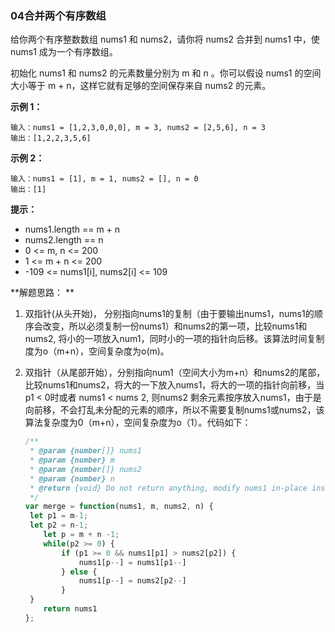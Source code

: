 ### 04合并两个有序数组

给你两个有序整数数组 nums1 和 nums2，请你将 nums2 合并到 nums1 中，使 nums1 成为一个有序数组。

初始化 nums1 和 nums2 的元素数量分别为 m 和 n 。你可以假设 nums1 的空间大小等于 m + n，这样它就有足够的空间保存来自 nums2 的元素。

**示例 1：**

```
输入：nums1 = [1,2,3,0,0,0], m = 3, nums2 = [2,5,6], n = 3
输出：[1,2,2,3,5,6]
```

**示例 2：**

```
输入：nums1 = [1], m = 1, nums2 = [], n = 0
输出：[1]
```

**提示：**

- nums1.length == m + n
- nums2.length == n
- 0 <= m, n <= 200
- 1 <= m + n <= 200
- -109 <= nums1[i], nums2[i] <= 109

**解题思路： **

1. 双指针(从头开始)， 分别指向nums1的复制（由于要输出nums1，nums1的顺序会改变，所以必须复制一份nums1）和nums2的第一项，比较nums1和nums2,  将小的一项放入num1，同时小的一项的指针向后移。该算法时间复制度为o（m+n），空间复杂度为o(m)。

2. 双指针（从尾部开始），分别指向num1（空间大小为m+n）和nums2的尾部，比较nums1和nums2，将大的一下放入nums1，将大的一项的指针向前移，当p1 < 0时或者 nums1 < nums 2, 则nums2 剩余元素按序放入nums1，由于是向前移，不会打乱未分配的元素的顺序，所以不需要复制nums1或nums2，该算法复杂度为0（m+n），空间复杂度为o（1）。代码如下：

   ```javascript
   /**
    * @param {number[]} nums1
    * @param {number} m
    * @param {number[]} nums2
    * @param {number} n
    * @return {void} Do not return anything, modify nums1 in-place instead.
    */
   var merge = function(nums1, m, nums2, n) {
   	let p1 = m-1;
   	let p2 = n-1;
       let p = m + n -1;
       while(p2 >= 0) {
           if (p1 >= 0 && nums1[p1] > nums2[p2]) {
               nums1[p--] = nums1[p1--]
           } else {
               nums1[p--] = nums2[p2--]
           }
    }
       return nums1
   };
   ```
   
   
